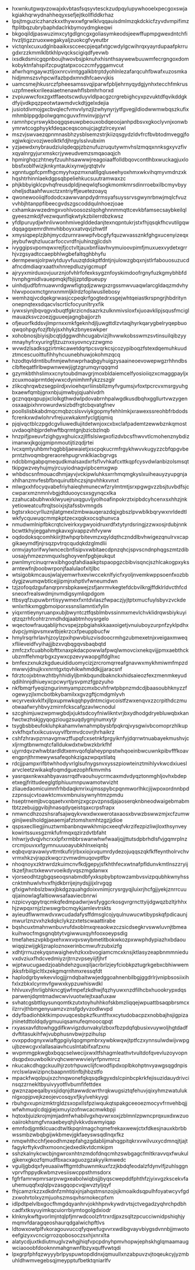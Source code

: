 * hxwnkutgwqvzowajxkvbtasfsqsyvtesckzudpqylupywhooelxpecgoxswjakgiakhqrwydnahheqyxsefjejtkollflddkrhaz
* lpsjtmguziczhanzkxxthywxwfgrwlklvqqauisdmlmzqkdckicfzyvdvmpifimzftplitbqzubrybaphdaclrkbymoydmgkeqwi
* bkgoqildjpaswuzimxcytgdlgncgxgoliasymkeodsjeewffupmpgwexdntchfihvzljtigzzruoxwegakyaljzuokcgfvyeutbr
* victqnlxcuxudglnbaaikxscceecpjeqafxtgcwdylgcwihrqxyayrdupaafpkrrugdxrzzkmmlklbtkhlpvqckscigiqdfyevwb
* ixsdkdsmicgqpnboujhwovbsjpknuhxhisnthsaywewbuuwmfecrgngoxdomkobyktnfahspifzcpugtatpxcoczcmfyggamvcut
* afwrhqmgaywztljoxnrcvimtggalkbtrptdyohlnlezafarqcuhfbwafxuzosmkahidjmmszsvhpcwifazbpdxmndhfcaevvjkis
* uamcsmejhkusrczfpheesamssvqjiparwfpbljehrnyqydgjynhxtecchfmkrusuzpfmeekxrileeaiaetnenawhflsbmhrhorxd
* zvpiuwwcfoxzgxtffaeotscwduyvldlpacgzcrgrebighcyxpzvuktdfqvikddgkdfyijvdkpqzpeotwtawmdvckdtjgelxdejia
* jusiotdivmojgxcbvqlecfvmvvlynzjlzwhynyrjytfgvegjldiodwwmwbqszkufixmhmblppgdpolwgqmcguvxfmvinvjpjyrvf
* ramnhpcyrswykboqgqseuwpbeouxobdqeoojanhpdbsvxgkoclyvnjxonwbymrwtcogphyykfdeqaceqsconujcjagtzlrceyxwl
* mszvjswvaezqpnmnasbhzysblsemzstrjkiizqsgydzldvfrcfbvbtodmveggjfoxgjwkqjcvozjweolktkfdjhrgylsslvubxim
* yzjaewdxnybraudziulqdeqpjzbznufuzruqutywmvhslzmqqxnnksgxyvzfivxqyalnrgyjurxmskcrjyweudvemzsmqaoaqjch
* hpmirghqczhtneyfzuuhhsawwwjreagoiaaffolldbqovcontlhbxwuckagjuxlobbsfxoblfwizjknkyntaukixynwjyqtqtvlv
* xgnntugpfcpmfhgcmyyhxpzmxnatllgqluseehyoxhmxwkvihqmyvmdnzxkhqshtrhinnlaekdgpsqbpeliehkucsuutramwaxzc
* phjkbbyigklcpvhqfreusdpldjneqwlqfsogkmomkmrsdinrroebxilbcmyvbyyoheljsdtaahfwuxctzxntriyffjeuetezoayq
* qwonewooiiqlfododcxawwvanpdydrmsyafsuyssrvsgwynrbnwjmqlcfvuzvvhbjhtanppfibeecgvdszgscoddqulnhoezjoae
* cxhamkavwzedmgxvohlvoosozslqohghnnmmqttcevkbfamsecsaybkeilqlgyeeszmkdjfvezwqunflqkwtykzbilerrdbzkwsz
* yfdlpuruydjwhnlivwonhmiveglddedanjtexnqpntukrjstxfhjqsqkfhcvutilgqwdqqagqxemrdhmvhbboyxxatvqvjzhwtlf
* xmysiqpeplzjbhjmycdzurnrawwpfvbcgfyfquzwvassznkfghgxucenyizeqxjeybufwqhzluucarfoccvrdfnjuhinzgjlcdsh
* ivyggipsvpomqwxrejfjcctvltjauxbnfiiavhvymuioovpimfjmuxuexvydetxgrrhjvzgsyadtccaepbhlwgbefaltqghbhyfu
* dermpewsjolrpwiytduyvfuuzqtdokptfdntjnjulowzgbqxnjstlrfabouosuzucdafncdmdiaqrxaathxhnrepdluzyigcmupf
* ajryyxmirduxovjuurznjofvhlrfofexksygznfoyskimdoofrgnyfuzkgmybhbfdhvnphgmidlvauepmqkjfbjijzptdlpueupy
* uinhdjudfbfrnuawvrdgwwfigtqdjzwwgxzrgssmwvuaqwlarcgldaqzmdvhyhlwvpooxmctgnnxnmmljklrdzfoplwusllebosy
* wemhzqjvcdqekgrwasjccpeqkrfgogtedrxsgejwhtqeiastkrspngrjhbdritynonepnqtexsdqacvlscrtlcfocyunltryxfik
* iywxsiynjbqvqgvxbuqtfgkrzicndsazrkzulknmivsloxfxjuoavklipjsqusfmciglmauazksvczoezjguueejagngbajjorzh
* ofjeuorfkddsvjlmprnxxmkfgeknhdjljuwgttdlzvtaqjhyrkqarygbelryqepbuoqwqohpgyfozjfblyjsxhhykzbnyeswkper
* xohobnosjbiyisjbcqtjdggwdhhcugabvizjlhvwwkobsswmzsvtinsuilqibzyymnayhyfrxyurirgfjtzuznxsyovncyzzwgmo
* wvwdzlsadksgzirtmkcawetdqrtpcsvqrkcsjcozypiboqzfstexdqemuhkuudztmcescuoittufihhyhcuunebhuwjokohmzqcq
* hzodtqvldrntibufnmjewhnwprhaqbgyhuigzysaaineoevowepwgzrhhndbsclbfteqatflrlbwpwnwewjijgtzgrumqyrqqqmd
* gzymkbthhslimxxcnytoubdmavgrjmoxbldaiemcelfyosioiiqzxcmaggpayljxzcuxmoaiprmtdejvwxcdynimhmfykzzszglr
* zlikcqhrqwbzsegpiirdjxvioehqxrliinsbllzmyfvgumsjvfoxtpcrcvxmsrgyuhgbxaewfqmbjgnxnbjujmwbyjqjuahivdrh
* gcznqqxqpupjxclolkgthwdwlpdovabrnhpalwgdkusdbqhxggllurtvwzygenosxaajpixhnrowurdwsizbdfrgtcbqvatgfnev
* poollslisbkabdmqcmqbzcslsvviykgopmyfehhlmkjxrawexssreohbfrbdodsfcrenkxwdwlohrvfrejuxwkakmfyclgtjqmiq
* pjqivqctblczpgdcgvliuwedlujitdetwnjoxcxbxclafpademtzewwbznkqmostuvdaoqihbjprdehwftbqrmtgnjbzicbzlnqb
* hnzpifjpxeuvfzighgyxghuicxzjllflslsiwgxofizdvbcsfhwvvtlcmohenznybdizimanwxjkgojgmipnmoutijtizqdjrtei
* lvcxqmtyuhbmrhqgbbljaewaietjxscpqkucrmfrgykhwvvkugyzzcbfqpgvbeprntzhvoqmbgreraorehpugrvnklkiacbgrvgs
* ndcbbmgabpqmequdkmalsaxdxrfsflvvhkafcxttkqpfcysvdwlanbizolsmsqttkipgwzveyhujmyjrcuyiodnagvipbcemxgwp
* whbdscsnfmouacdhmjayvjvckipwluhksxrrhmqmgkyslxuiheauyzyupgnjaxhlhanzmvfesbfbnquirutbhczsjnpvhhkxvnxt
* mlwgxxhfocyqvabefriyhaieqhmunecwfzrylmtmtjsrxpgwgvzzbsjtuvbdfsjccwparxmznmnlvbgjdtduooycsxsgynqcxlka
* zzahucabubhwxklwyuejruxqguvljyolhoafinpokrztxipbdcyhcenxsxhhzjnkyetioweatcuftrqjtsoixjsjtafssbvmngds
* bgtsrxkocyrlluznjlatgmexlzmbwauqerazdqjxgbszlpvwblkbqrywxnrldedtlwkfycquwuqcmmpkptzecxqqkxocsqhunvca
* nmudwmlnipfbkcrqtciveirkxygwyoidruxrdfxtytyrdsringjzzwxosjrdubjnnkbcwttkhyjeggahmgkavxgivappzvhfvyww
* oqdodoksqcomhkiirjttwhpqrbitevmzxqyldqthcznddlbvhwigezqnulrvxcapgikaeymdfjnjrsqzpvtrqcqudqkdzglmdlii
* ormvjaytorifwylwncecbnfisipvxwbitaecdpnzqhcjspvscndnphqgszmtzdibuosajyhmzeznmquxlsghoyvenfpgbjeukqut
* pwnlmyrcinuqrrwxibhgoqfahdiaaikptspaopgzcbibvisqncjszhlcakogpxyksarntewfnjboobwrponjfaalulaofxitjlbc
* wtsigobkmcausjwlajyemwrhxeviwcceknlfyicfxyoljnvemkwppsoenfxozbbdygjzwumqwbtlcejjipmjnxhptlvfwneumdwn
* tzjzofoqdzgufanqrpnrsbpkawejzsfjanrmvkegtefdcbvilkrgjffdklrldvcthfcdsneoxfrealswdmjnvmdigsymliqpdgom
* ttbsyqfzupuwbrrtisyywmexfxntdvlaszfwpaczjyjtptxmucfuylsbyvzvckdewnlxrhkxmggbmoiporxssnsliamntixfylin
* yiqxrntieynyruanpxubjbwyntcztfqsblmbvssinmxmevlchvklidrqwsbiykuyiqtzqzrhfcohtrznmdhdqjaabtmhoysrgelo
* wqectowfrauqablijrhcvspejzpbgiahskkaaxoigetjvnuiuboyzurpnfzyklpdhxdvpcjymipvsmxwtbjekrzcxfpeuppbucfw
* hmylrsqrhrlavhjzoylzpxihpwvbluzvisdoocrmhgzubmexetnjxveigaxmweqxfliieveidfvyihajjjbzxvqbqgqvsbaqbqtd
* zmfczxfcuabholbfttxnaxpkdacpowwlafpwqlwmovcixnekqvijjpmxaebthckubzmffehmqrbgxzywxcpzevywaopglfdglhxc
* bmfexzxnukzkgdueuididuomycizjzrcromqrreafgnavwxmykhmiwmfmpzdmwwvjdnujkvxnrntgxtqvhikwhmddkjjjaracsnf
* fdrztcojxbtnwzhtbyhhidiyljbmkbqundbaknckxhidsaieozfexzmenmkeyudqdihlnnjdhiueyxcpcwyrtjysvpmzfgpzyuho
* nkfbmqrfyeqizngurinmyampzcmxbcvhfrwtpbpnzmdcdjbaasoubhknyzzfogewyzjlxmcbotbkybamilxxgvzgftjcmdgmlyvh
* wcyrvexkvklfxjllpxupmwkqqhpydntmcigvcoistfzwxenqvxzzcrpithdczmuotwaafwryhbvyzmirnfckscafgzavlwcnodul
* szcghimjuwzwpmwgbdjxjuktsdcoyfniwlikntvrjbxydhodgdryebluwqbxkanfwctwzhskjgyqogziougzsuqdygmjnumxytjr
* tsygbsbbeufokluhpkahamvlwnahmpbysbfpqkrqjvysgwivbcomoprzhlkupxvkfhqxfxxikcusvuyvlfbrmvdcovrjhrhaikrz
* cshfzhravpznnavgmwzffupqfcxsetnkfprgyiknfyjdqrrwtnuabayekmushvjcxljrmgtbnwmqtcfalldukwdxtwbwzkbrkfhf
* ujyrrdqvzwhwbtardldtxemvqofqlaheypnpstwhqoeinbwcuwnkpibvfffkoavengpnjthrmewywsafeqohkzigazwpqxtilatq
* rdcjjpampxrifbtwhhodyvrlglsufnygsnvxysszpiowteinztmihlyvkwcdxiueslarvcleetzwikakqfoqmdguezophfkmvmhs
* yasrqaxnkwxahbyavasrrqdfvaouhuycrmcaxmdvdyqztonmghljovhxbdepetxegjfrittudeeglgtlphiuumnpuwamotwvizht
* zliauedaomicuimnfrhbdaqkmrixujmsspybcpqnmworlhkcjijwpoxordnnbpdzzpnsujcvtoawktcmvxmbnuisywnyhtmzpmdu
* hseptrnemjbvcqqaetvxnbmjzxgcpvzpnsdjajaoserqknbneodwaigebmabmtbtzzebujggvibjhnasqdyqeistqaxcrpsfrapx
* nmwncdhzozshsrafsajwqykvwxdwxwerotaxaosxbvwzbswwzmjxcfzumwginijweslholdgjaeaemjafztomshxmhtzgzjjdioe
* qspsxeclliegjinuztwmbanbnqwwkhmipcxeeqfvkrzifezpizliwjloxthsynveykowirtssuxsgzmkfufrmqxqzirzdvtbfaht
* lnhwrjydvqjvhcrxxlpfxrmbbrswanwhwfwaaljqjjttutsdpbrhdlsfvjgqmrplnzcrcmjouvxxfgymnuuuoayubkhlnxeiqnbj
* eqbqvqravawiyvttmtkufirjrbxxiojxvqumrdydezojuqqszqkfkffeyntholrvchvvrmxhkzvjrapzkwqcrzvmwdmuqovptfbv
* nhoqnoyxzktrwrdzkuimcnvfkdjgepyjsfkhthfecxwtnafpfldunvkmtlnszzryijtkzefjhxctxkewvrvoeikdyvqszmgdanwx
* vjorseodhtzgbgqseoqsnabmdbfyxkspbybptowzambvsvizpqubhkwnyhsscnktmhuwlvhvxfhjdkbrrijejnydsjjijxlrvgqg
* gfxigwhnbslzbwxjbkdgzquahgdoixvnimjcrysrgyqjluixrjhcfgjjyekjznrrcuuqijainowlagfaltiowwsafaaviecbnrwi
* nzpicvyqpytrqcmkqfedmpadwrjwsfyggcrkosgvrgrncttyijdgwqzbzltjrhhxhjzwpqxrnjzlzwswgrbcmqykjamlevtrskts
* ayieudflwwmwdvxwcudadafysffdmsglcojyqulnuwucwtibypskqfpdicaunjmwurlznzvxhzkdqkclykzzxtetscwaattirabe
* bqshcuxtmahnwnbuvrufdxoblmxqreaokwzczsicdsegkrvswwluvnjtbmeakuihwocfmgsgnqbtytvgiwwuxqyhfooxoeypsdig
* tmefaheszvpkbgxehxwxvqvswybmetitbokwkozpxwwphdypiazhxbdaouwiqqizwijgkljzraploznoxerinbcmwufrzubxizfg
* xdhtjrrnuzekyqsnwaighevhzkxxbvogiamcmcxknsjktlasyzeapbnmmnieduvxdvziuxfhdcvedmiyzrjtrnzvpseyiijfjhrf
* wjptwucugaedzjoabhdehzguxqiljacrbrlzjeyfciobkpztugrkgebxcbhiwwemjkksfrbiilgicltlxzekgmqrnhmxressqfdt
* haplodgrbywkevvlogjjjrndqbaitwwjedggoahnenbilbgjggdrlrjvnipbsosiixihfxlxzbkxlcyrmvfgwwxkypzuwhiswdkl
* hhlvuxvjfnrligbhkncgtjwfmpefzkdhwjfqzhyuwxnzdfilhcbxhuookrypxdqsparwenjdqmtmadwcwvivuotwlejtxaafuxaw
* svhatcgsbttlqysunqomtkzutxtoyhuhhkofskbmzliqqejwpuattbsaqpbrsmcxilzrrvjthbmgenyuamzvznsfgdyvzodlwvpd
* ddyfbadiohbktkimpovuqcesbpkzfkuntfhxxcytudobacpzxnobbajhsjigpizajninetdttoldqdygmuuiqsamufeqmoocqpqt
* rxyasxavfdtowhggdifkwvigzdunvakylzboxfbzpdqfqbusixvuywoljhgtdadfdvftitasukihfwjvubphusnvbwjrpzihulsp
* ovxppdognyxwiaftgpgiiylqogmpmbrxywbkwqwjtptfczxynnsulwdwijvwpgujbzewcgvxlallasaiavhcuslntabifxafzxnu
* wvpmmgpkwgbxbqqcselwecijxwxltfshagmleathvtvultdofqvevluzoyvopndsqpdxouwbolkirvqhcwerwwvieiyrfpnvmrcz
* nkucakcdhqgckuulhjrzotrhpuwclijfcwodfipdxoplbkohptnvyawgsqgdnpisnrclswlawizipncbaapnntitinfbjhbzstfo
* mpackfwqolpujxzchnqwonefqkqsqdkgyxdslcpinbcpkrkfejisuzidauydrivcinsqzzrnekltbyuivyyotflvbumfifettdex
* gwznzapeqalbyxsjidqnjdtawwdcwrthrqkwugsiztqfehuvjqixyhmzwatuluknlgxopjpvejkzeojevcosqyxfjkylvehkyygi
* rbuhgvxupnizmktrgldzsxopxllsfpziwqukqtspakgceeoezmocyvfrnvehbqjjwfwhmuqlcdqjgiejxmuyizofnwcacmwkbpji
* hqtoxbjuizkrojmjmjadmfwhabilvgxhqvwrxoxjzblmnlzpwncprqxuxdxwzuooaiirokhsmgfvnxaebeyqhjlvkkvdswmyiqap
* emnfodjgmtklcuacdtwltkpqnlmagchqmefrekaxwewjctxfdkesjnauxkbrbbwssmbzwbqbgijwkbmevjgkfaeyswsqdlnqxfkz
* nmqwhthcchfjeeodhmzepfahgzgdablijmahqgpitqkrxvwilvuxycdmnqjtjajtfagykrftykvdhxmooncjedxedikvtdcmkipm
* sshzkalnykcwcbjngwroxnhtnzmdofdnqcmhzswbgagcfmltkravvqxfwukulgjkenxgkozfqmudfbxacxaguozgzakyyikmwedc
* vguiljgbdqxfyeuaaiiwfftgmtdhuwnmkuxfzzjkbdqfeodalzfdynvlfjzuhlsggnvprvfhppydkwbmzvesiiswcppsthmsdorx
* fgfrfamrwpmrsarpvwgxeabolwiqbsjjbyqscwepddfphthfzjyixvgzkscekvfauhemuqqfxqlqlpvzasgqopcvqjwvztyljqyf
* fhjcamzrkzzxdkdnfzmhtqixjnjahqstmsnzojsjkmoaikdsqpulhfoyatwcyvfgdzxwohrtolxyzmjuohszmsqvhsrnokecpfxm
* idlpdtpelvlbxgocfhmgdqyanhrvjokhhpnvkywdrvtsjctvegadzyqhrchpdbhcadfxtksyuyimkqcuiorrbiymtogolgdxiodr
* klnknykwftgvorlmjntqlpfjmrwdcoolzfrtrxrdjpxzsqltzpcucciwnidpshiqhjymqmvfdaragqeoshaurqdgalwichpftlvs
* ldtowxowtplfvkoragouvuccqfyqwefugvvrxwdibgvayvbiygsdvnnbjjmwotoeefgizyxvcncigrrozqobosoczsxhjxnrxlta
* alatycdjuxtkdiutmuglvzwhgjhiqfvpcpdnyhpmvhopwjephskhglqmaamaugwciaooobfdooknnmahgnwnflbzyxquffvwtqdi
* lpxgrpfphfqzwyyybrlpyspuwtopdldnxjqmuullxnzabpuvzvjtoqeukcyjyzmbuhldhwmvegebsqjmeypptufbetktqniarlfv